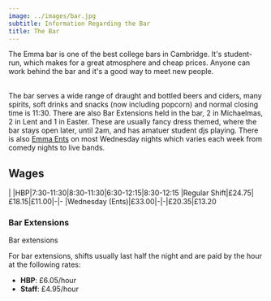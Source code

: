 ```yaml
---
image: ../images/bar.jpg
subtitle: Information Regarding the Bar
title: The Bar
---
```


The Emma bar is one of the best college bars in Cambridge. It's student-run, which makes for a great atmosphere and cheap prices. Anyone can work behind the bar and it's a good way to meet new people. <br/><br/>

The bar serves a wide range of draught and bottled beers and ciders, many spirits, soft drinks and snacks (now including popcorn) and normal closing time is 11:30. There are also Bar Extensions held in the bar, 2 in Michaelmas, 2 in Lent and 1 in Easter. These are usually fancy dress themed, where the bar stays open later, until 2am, and has amatuer student djs playing. There is also [Emma Ents](ents.html) on most Wednesday nights which varies each week from comedy nights to live bands.

## Wages
| |HBP|7:30-11:30|8:30-11:30|6:30-12:15|8:30-12:15
|Regular Shift|£24.75|£18.15|£11.00|-|-
|Wednesday (Ents)|£33.00|-|-|£20.35|£13.20

### Bar Extensions

Bar extensions

For bar extensions, shifts usually last half the night and are paid by the hour at the following rates:

- **HBP**: £6.05/hour
- **Staff**: £4.95/hour